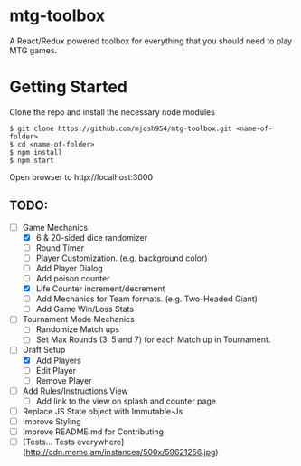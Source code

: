 # mtg-toolbox
A React/Redux powered toolbox for everything that you should need to play MTG games.

# Getting Started
Clone the repo and install the necessary node modules
```
$ git clone https://github.com/mjosh954/mtg-toolbox.git <name-of-folder>
$ cd <name-of-folder>
$ npm install
$ npm start
```
Open browser to http://localhost:3000

## TODO:
- [ ] Game Mechanics
  - [x] 6 & 20-sided dice randomizer
  - [ ] Round Timer
  - [ ] Player Customization. (e.g. background color)
  - [ ] Add Player Dialog
  - [ ] Add poison counter
  - [x] Life Counter increment/decrement
  - [ ] Add Mechanics for Team formats. (e.g. Two-Headed Giant)
  - [ ] Add Game Win/Loss Stats
- [ ] Tournament Mode Mechanics
  - [ ] Randomize Match ups
  - [ ] Set Max Rounds (3, 5 and 7) for each Match up in Tournament.
- [ ] Draft Setup
  - [x] Add Players
  - [ ] Edit Player
  - [ ] Remove Player
- [ ] Add Rules/Instructions View
  - [ ] Add link to the view on splash and counter page
- [ ] Replace JS State object with Immutable-Js
- [ ] Improve Styling
- [ ] Improve README.md for Contributing
- [ ] [Tests... Tests everywhere] (http://cdn.meme.am/instances/500x/59621256.jpg)
